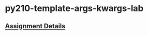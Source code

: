 # py210-template-args-kwargs-lab

## [Assignment Details](https://uwpce-pythoncert.github.io/ProgrammingInPython/exercises/args_kwargs_lab.html#args-and-kwargs-lab)
